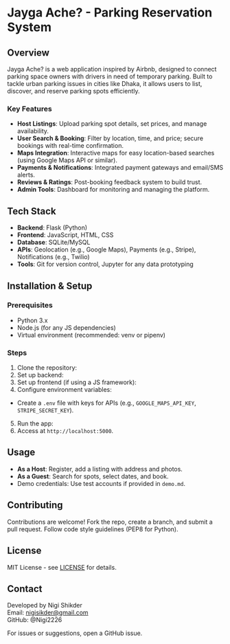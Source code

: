 # Jayga Ache? - Parking Reservation System


## Overview

Jayga Ache? is a web application inspired by Airbnb, designed to connect parking space owners with drivers in need of temporary parking. Built to tackle urban parking issues in cities like Dhaka, it allows users to list, discover, and reserve parking spots efficiently.

### Key Features
- **Host Listings**: Upload parking spot details, set prices, and manage availability.
- **User Search & Booking**: Filter by location, time, and price; secure bookings with real-time confirmation.
- **Maps Integration**: Interactive maps for easy location-based searches (using Google Maps API or similar).
- **Payments & Notifications**: Integrated payment gateways and email/SMS alerts.
- **Reviews & Ratings**: Post-booking feedback system to build trust.
- **Admin Tools**: Dashboard for monitoring and managing the platform.

## Tech Stack
- **Backend**: Flask (Python)
- **Frontend**: JavaScript, HTML, CSS
- **Database**: SQLite/MySQL
- **APIs**: Geolocation (e.g., Google Maps), Payments (e.g., Stripe), Notifications (e.g., Twilio)
- **Tools**: Git for version control, Jupyter for any data prototyping

## Installation & Setup

### Prerequisites
- Python 3.x
- Node.js (for any JS dependencies)
- Virtual environment (recommended: venv or pipenv)

### Steps
1. Clone the repository:
2. Set up backend:
3. Set up frontend (if using a JS framework):
4. Configure environment variables:
- Create a `.env` file with keys for APIs (e.g., `GOOGLE_MAPS_API_KEY`, `STRIPE_SECRET_KEY`).

5. Run the app:
6. Access at `http://localhost:5000`.

## Usage
- **As a Host**: Register, add a listing with address and photos.
- **As a Guest**: Search for spots, select dates, and book.
- Demo credentials: Use test accounts if provided in `demo.md`.

## Contributing
Contributions are welcome! Fork the repo, create a branch, and submit a pull request. Follow code style guidelines (PEP8 for Python).

## License
MIT License - see [LICENSE](LICENSE) for details.

## Contact
Developed by Nigi Shikder  
Email: nigisikder@gmail.com  
GitHub: @Nigi2226  

For issues or suggestions, open a GitHub issue.
